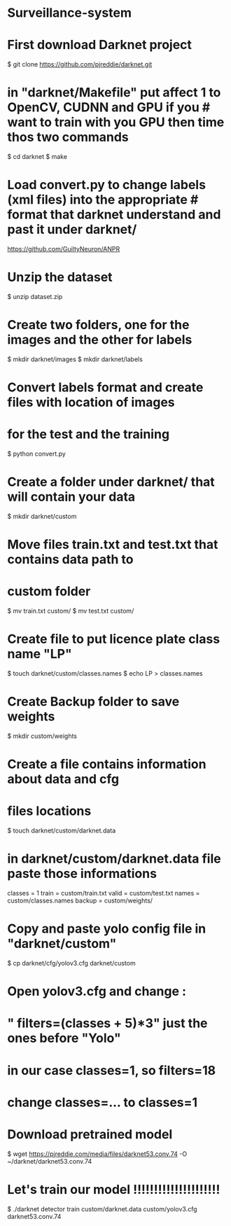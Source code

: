 # Surveillance-system

# First download Darknet project
$ git clone https://github.com/pjreddie/darknet.git
# in "darknet/Makefile" put affect 1 to OpenCV, CUDNN and GPU if you # want to train with you GPU then time thos two commands
$ cd darknet
$ make
# Load convert.py to change labels (xml files) into the appropriate # format that darknet understand and past it under darknet/
   https://github.com/GuiltyNeuron/ANPR
# Unzip the dataset
$ unzip dataset.zip
# Create two folders, one for the images and the other for labels
$ mkdir darknet/images
$ mkdir darknet/labels
# Convert labels format and create files with location of images
# for the test and the training
$ python convert.py
# Create a folder under darknet/ that will contain your data
$ mkdir darknet/custom
# Move files train.txt and test.txt that contains data path to
# custom folder
$ mv train.txt custom/
$ mv test.txt custom/
# Create file to put licence plate class name "LP"
$ touch darknet/custom/classes.names
$ echo LP > classes.names
# Create Backup folder to save weights
$ mkdir custom/weights
# Create a file contains information about data and cfg 
# files locations
$ touch darknet/custom/darknet.data
# in darknet/custom/darknet.data file paste those informations
classes = 1
train  = custom/train.txt
valid  = custom/test.txt
names = custom/classes.names
backup = custom/weights/
# Copy and paste yolo config file in "darknet/custom"
$ cp darknet/cfg/yolov3.cfg darknet/custom
# Open yolov3.cfg and change :
# " filters=(classes + 5)*3" just the ones before "Yolo"
# in our case classes=1, so filters=18
# change classes=... to classes=1
# Download pretrained model
$ wget https://pjreddie.com/media/files/darknet53.conv.74 -O ~/darknet/darknet53.conv.74
# Let's train our model !!!!!!!!!!!!!!!!!!!!!
$ ./darknet detector train custom/darknet.data custom/yolov3.cfg darknet53.conv.74

